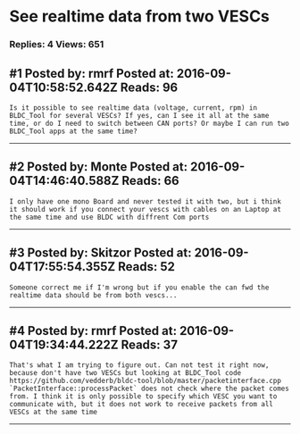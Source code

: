 # See realtime data from two VESCs

### Replies: 4 Views: 651

## \#1 Posted by: rmrf Posted at: 2016-09-04T10:58:52.642Z Reads: 96

```
Is it possible to see realtime data (voltage, current, rpm) in BLDC_Tool for several VESCs? If yes, can I see it all at the same time, or do I need to switch between CAN ports? Or maybe I can run two BLDC_Tool apps at the same time?
```

---
## \#2 Posted by: Monte Posted at: 2016-09-04T14:46:40.588Z Reads: 66

```
I only have one mono Board and never tested it with two, but i think it should work if you connect your vescs with cables on an Laptop at the same time and use BLDC with diffrent Com ports
```

---
## \#3 Posted by: Skitzor Posted at: 2016-09-04T17:55:54.355Z Reads: 52

```
Someone correct me if I'm wrong but if you enable the can fwd the realtime data should be from both vescs...
```

---
## \#4 Posted by: rmrf Posted at: 2016-09-04T19:34:44.222Z Reads: 37

```
That's what I am trying to figure out. Can not test it right now, because don't have two VESCs but looking at BLDC_Tool code https://github.com/vedderb/bldc-tool/blob/master/packetinterface.cpp `PacketInterface::processPacket` does not check where the packet comes from. I think it is only possible to specify which VESC you want to communicate with, but it does not work to receive packets from all VESCs at the same time
```

---
